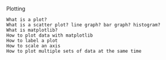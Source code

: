 Plotting


    What is a plot?
    What is a scatter plot? line graph? bar graph? histogram?
    What is matplotlib?
    How to plot data with matplotlib
    How to label a plot
    How to scale an axis
    How to plot multiple sets of data at the same time
